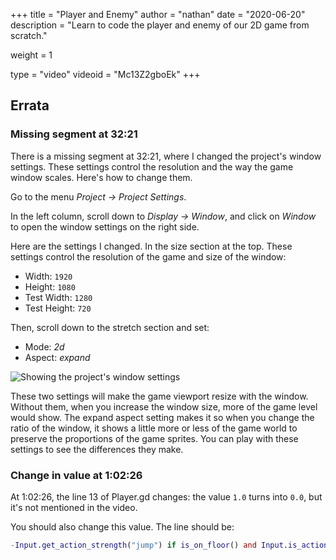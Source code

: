 +++
title = "Player and Enemy"
author = "nathan"
date = "2020-06-20"
description = "Learn to code the player and enemy of our 2D game from scratch."

weight = 1

type = "video"
videoid = "Mc13Z2gboEk"
+++

## Errata

### Missing segment at 32:21

There is a missing segment at 32:21, where I changed the project's window settings. These settings control the resolution and the way the game window scales. Here's how to change them.

Go to the menu _Project -> Project Settings_.

In the left column, scroll down to _Display -> Window_, and click on _Window_ to open the window settings on the right side.

Here are the settings I changed. In the size section at the top. These settings control the resolution of the game and size of the window:

- Width: `1920`
- Height: `1080`
- Test Width: `1280`
- Test Height: `720`

Then, scroll down to the stretch section and set:

- Mode: _2d_
- Aspect: _expand_

![Showing the project's window settings](../errata-display.png)


These two settings will make the game viewport resize with the window. Without them, when you increase the window size, more of the game level would show. The expand aspect setting makes it so when you change the ratio of the window, it shows a little more or less of the game world to preserve the proportions of the game sprites. You can play with these settings to see the differences they make.

### Change in value at 1:02:26

At 1:02:26, the line 13 of Player.gd changes: the value `1.0` turns into `0.0`, but it's not mentioned in the video.

You should also change this value. The line should be:

```gd
-Input.get_action_strength("jump") if is_on_floor() and Input.is_action_just_pressed("jump") else 0.0
```
